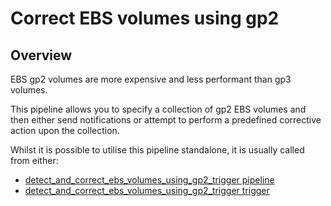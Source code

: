 # Correct EBS volumes using gp2

## Overview

EBS gp2 volumes are more expensive and less performant than gp3 volumes.

This pipeline allows you to specify a collection of gp2 EBS volumes and then either send notifications or attempt to perform a predefined corrective action upon the collection.

Whilst it is possible to utilise this pipeline standalone, it is usually called from either:
- [detect_and_correct_ebs_volumes_using_gp2_trigger pipeline](https://hub.flowpipe.io/mods/turbot/aws-thrifty/pipelines/aws_thrifty.pipeline.detect_and_correct_ebs_volumes_using_gp2_trigger)
- [detect_and_correct_ebs_volumes_using_gp2_trigger trigger](https://hub.flowpipe.io/mods/turbot/aws-thrifty/triggers/aws_thrifty.trigger.query.detect_and_correct_ebs_volumes_using_gp2_trigger)
